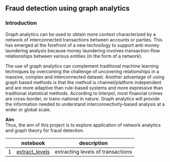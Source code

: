 ## Fraud detection using graph analytics

### Introduction
Graph analytics can be used to obtain more context characterized by a network of interconnected transactions between accounts or parties. This has emerged at the forefront of a new technology to support anti-money laundering analysis because money laundering involves transaction-flow relationships between various entities (in the form of a network).

The use of graph analytics can complement traditional machine learning techniques by overcoming the challenge of uncovering relationships in a massive, complex and interconnected dataset. Another advantage of using graph based methods is that the method is channel/platform independent and are more adaptive than rule-based systems and more expressive than traditional statistical methods. According to Interpol, most financial crimes are cross-border, or trans-national in nature. Graph analytics will provide the information needed to understand interconnectivity-based analysis at a wider or global scale. 

**Aim**
<br> Thus, the aim of this project is to explore application of network analytics and graph theory for fraud detection. 



|   | notebook                      | description                    |
|---|-------------------------------|--------------------------------|
| 1 | [extract_levels](https://github.com/doscsy12/ADI_projects/blob/main/AML/extract_levels.ipynb) | extracting levels of transactions |

